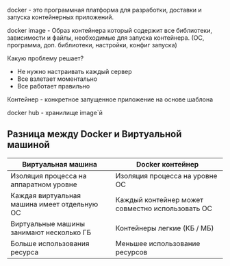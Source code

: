 docker - это программная платформа для разработки, доставки и запуска контейнерных приложений.

docker image -  Образ контейнера который содержит все библиотеки, зависимости и файлы, необходимые для запуска контейнера. (ОС, программа, доп. библиотеки, настройки, конфиг запуска)

Какую проблему решает?
- Не нужно настраивать каждый сервер
- Все взлетает моментально
- Все работает правильно

Контейнер - конкретное запущенное приложение на основе шаблона

docker hub - хранилище image`й

## Разница между Docker и Виртуальной машиной

| Виртуальная машина | Docker контейнер |
| --- | --- |
| Изоляция процесса на аппаратном уровне | Изоляция процесса на уровне ОС |
| Каждая виртуальная машина имеет отдельную ОС | Каждый контейнер может совместно использовать ОС |
| Виртуальные машины занимают несколько ГБ | Контейнеры легкие (КБ / МБ) |
| Больше использования ресурса | Меньшее использование ресурсов |
